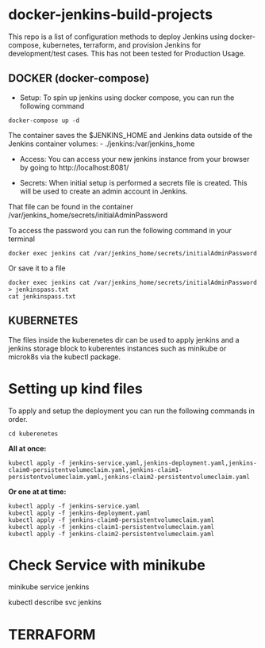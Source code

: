 # docker-jenkins-build-projects

This repo is a list of configuration methods to deploy Jenkins 
using docker-compose, kubernetes, terraform, and provision Jenkins 
for development/test cases. 
 This has not been tested for Production Usage.


## DOCKER (docker-compose)
- Setup: To spin up jenkins using docker compose, you can run the following command

```
docker-compose up -d
```

The container saves the $JENKINS_HOME and Jenkins data outside of the Jenkins container
    volumes:
      - ./jenkins:/var/jenkins_home

- Access: You can access your new jenkins instance from your browser 
by going to http://localhost:8081/ 

- Secrets: When initial setup is performed a secrets file is created. This will be used to 
create an admin account in Jenkins. 

That file can be found in the container /var/jenkins_home/secrets/initialAdminPassword 

To access the password you can run the following command in your terminal 
```
docker exec jenkins cat /var/jenkins_home/secrets/initialAdminPassword
```

Or save it to a file 

```
docker exec jenkins cat /var/jenkins_home/secrets/initialAdminPassword > jenkinspass.txt
cat jenkinspass.txt 
```


## KUBERNETES
The files inside the kuberenetes dir can be used to apply jenkins and a jenkins storage block to kuberentes instances such as minikube or microk8s via the kubectl package.

# Setting up kind files 
 To apply and setup the deployment you can 
run the following commands in order. 

```
cd kuberenetes
```
**All at once:**
```
kubectl apply -f jenkins-service.yaml,jenkins-deployment.yaml,jenkins-claim0-persistentvolumeclaim.yaml,jenkins-claim1-persistentvolumeclaim.yaml,jenkins-claim2-persistentvolumeclaim.yaml
```

**Or one at at time:** 
```
kubectl apply -f jenkins-service.yaml
kubectl apply -f jenkins-deployment.yaml
kubectl apply -f jenkins-claim0-persistentvolumeclaim.yaml
kubectl apply -f jenkins-claim1-persistentvolumeclaim.yaml
kubectl apply -f jenkins-claim2-persistentvolumeclaim.yaml
```

# Check Service with minikube
minikube service jenkins

kubectl describe svc jenkins


# TERRAFORM 

